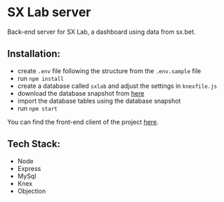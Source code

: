 # SX Lab server

Back-end server for SX Lab, a dashboard using data from sx.bet.

## Installation:

- create `.env` file following the structure from the `.env.sample` file
- run `npm install`
- create a database called `sxlab` and adjust the settings in `knexfile.js`
- download the database snapshot from [here](https://drive.google.com/file/d/1IHRR8PYtyDz-6KbWqPloFI3AiMbVfEW_/view?usp=sharing)
- import the database tables using the database snapshot
- run `npm start`

You can find the front-end client of the project [here](https://github.com/KonstantinMack/SXlab-client).

## Tech Stack:

- Node
- Express
- MySql
- Knex
- Objection
